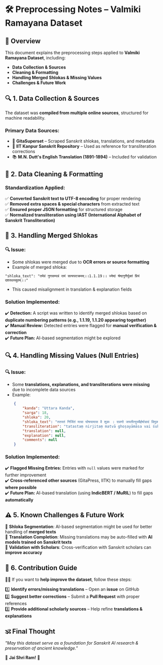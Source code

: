 # 🛠️ Preprocessing Notes – Valmiki Ramayana Dataset

## 📌 Overview
This document explains the preprocessing steps applied to **Valmiki Ramayana Dataset**, including:
* **Data Collection & Sources**
* **Cleaning & Formatting**
* **Handling Merged Shlokas & Missing Values**
* **Challenges & Future Work**

## 🔍 1. Data Collection & Sources
The dataset was **compiled from multiple online sources**, structured for machine readability.

### **Primary Data Sources:**
* 🔗 **GitaSuperset** – Scraped Sanskrit shlokas, translations, and metadata
* 🔗 **IIT Kanpur Sanskrit Repository** – Used as reference for transliteration corrections
* 📚 **M.N. Dutt's English Translation (1891-1894)** – Included for validation

## 🧹 2. Data Cleaning & Formatting
### **Standardization Applied:**
✅ **Converted Sanskrit text to UTF-8 encoding** for proper rendering  
✅ **Removed extra spaces & special characters** from extracted text  
✅ **Ensured proper JSON formatting** for structured storage  
✅ **Normalized transliteration using IAST (International Alphabet of Sanskrit Transliteration)**

## 🛑 3. Handling Merged Shlokas
### 🔍 **Issue:**
* Some shlokas were merged due to **OCR errors or source formatting**
* Example of merged shloka:
```
"shloka_text": "तमेवं गुणसम्पन्नं रामं सत्यपराक्रमम्।।1.1.19।। ज्येष्ठं श्रेष्ठगुणैर्युक्तं प्रियं दशरथस्सुतम्।।"
```
* This caused misalignment in translation & explanation fields

### **Solution Implemented:**
✔️ **Detection:** A script was written to identify merged shlokas based on **duplicate numbering patterns (e.g., 1.1.19, 1.1.20 appearing together)**  
✔️ **Manual Review:** Detected entries were flagged for **manual verification & correction**  
✔️ **Future Plan:** AI-based segmentation might be explored

## 🔍 4. Handling Missing Values (Null Entries)
### 🔍 **Issue:**
* Some **translations, explanations, and transliterations were missing** due to incomplete data sources
* Example:
```json
    {
        "kanda": "Uttara Kanda",
        "sarga": 18,
        "shloka": 20,
        "shloka_text": "ततस्तं निर्जितं मत्वा घोषयामास वै शुकः । रावणो जयतीत्युच्चैर्हर्षान्नादं विमुक्तवान् ।। 7.18.20 ।।",
        "transliteration": "tatastaṃ nirjitaṃ matvā ghoṣayāmāsa vai śukaḥ | rāvaṇo jayatītyuccairharṣānnādaṃ vimuktavān || 7.18.20 ||",
        "translation": null,
        "explanation": null,
        "comments": null
    }
```

### **Solution Implemented:**
✔️ **Flagged Missing Entries:** Entries with `null` values were marked for further improvement  
✔️ **Cross-referenced other sources** (GitaPress, IITK) to manually fill gaps **where possible**  
✔️ **Future Plan:** AI-based translation (using **IndicBERT / MuRIL**) to fill gaps **automatically**

## ⚠️ 5. Known Challenges & Future Work
🔸 **Shloka Segmentation**: AI-based segmentation might be used for better handling of **merged texts**  
🔸 **Translation Completion**: Missing translations may be auto-filled with **AI models trained on Sanskrit texts**  
🔸 **Validation with Scholars**: Cross-verification with Sanskrit scholars can **improve accuracy**

## 🔗 6. Contribution Guide
👨‍💻 If you want to **help improve the dataset**, follow these steps:

1️⃣ **Identify errors/missing translations** – Open an **issue** on GitHub  
2️⃣ **Suggest better corrections** – Submit a **Pull Request** with proper references  
3️⃣ **Provide additional scholarly sources** – Help refine **translations & explanations**

## 🕉️ Final Thought
*"May this dataset serve as a foundation for Sanskrit AI research & preservation of ancient knowledge."*

🙏 **Jai Shri Ram!** 🚀